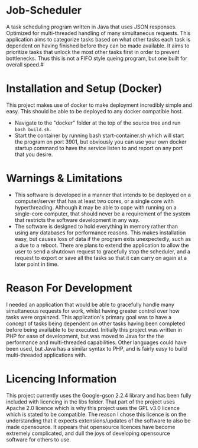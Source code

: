 Job-Scheduler
=============
A task scheduling program written in Java that uses JSON responses. Optimized for multi-threaded handling of many simultaneous requests. This application aims to categorize tasks based on what other tasks each task is dependent on having finished before they can be made available. It aims to prioritize tasks that unlock the most other tasks first in order to prevent bottlenecks. Thus this is not a FIFO style queing program, but one built for overall speed.#

Installation and Setup (Docker)
================
This project makes use of docker to make deployment incredibly simple and easy. This should be able to be deployed to any docker compatible host. 
* Navigate to the "docker" folder at the top of the source tree and run `bash build.sh`. 
* Start the container by running bash start-container.sh which will start the program on port 3901, but obviously you can use your own docker startup command to have the service listen to and report on any port that you desire.

Warnings & Limitations
======================
* This software is developed in a manner that intends to be deployed on a computer/server that has at least two cores, or a single core with hyperthreading. Although it may be able to cope with running on a single-core computer, that should never be a requirement of the system that restricts the software development in any way.
* The software is designed to hold everything in memory rather than using any databases for performance reasons. This makes installation easy, but causes loss of data if the program exits unexpectedly, such as a due to a reboot. There are plans to extend the application to allow the user to send a shutdown request to gracefully stop the scheduler, and a request to export or save all the tasks so that it can carry on again at a later point in time.

Reason For Development
======================
I needed an application that would be able to gracefully handle many simultaneous requests for work, whilst having greater control over how tasks were orgainzed. This application's primary goal was to have a concept of tasks being dependent on other tasks having been completed before being available to be executed. Initially this project was written in PHP for ease of development, but was moved to Java for the the performance and multi-threaded capabilities. Other languages could have been used, but Java has a similar syntax to PHP, and is fairly easy to build multi-threaded applications with. 

Licencing Information
=====================
This project currently uses the Google-gson 2.2.4 library and has been fully included with licencing in the libs folder. That part of the project uses Apache 2.0 licence which is why this project uses the GPL v3.0 licence which is stated to be compatible. The reason I chose this licence is on the understanding that it expects extensions/updates of the software to also be made opensource. It appears that opensource licences have become extremely complicated, and dull the joys of developing opensource software for others to use.
